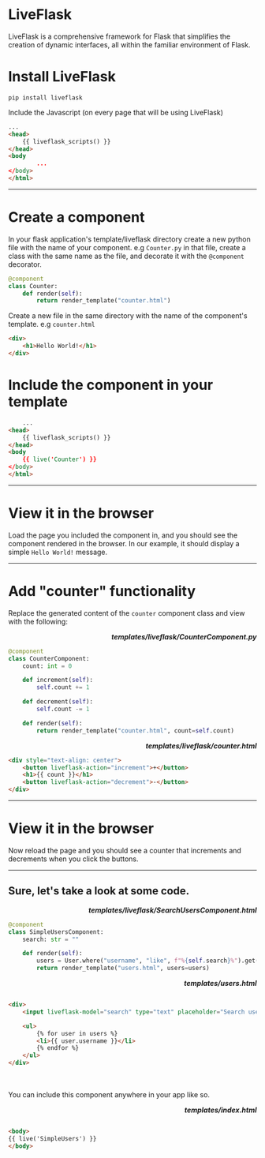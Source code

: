 # LiveFlask

LiveFlask is a comprehensive framework for Flask that simplifies the creation of dynamic interfaces, all within the
familiar environment of Flask.

# Install LiveFlask

```commandline
pip install liveflask
```

Include the Javascript (on every page that will be using LiveFlask)

```html
...
<head>
    {{ liveflask_scripts() }}
</head>
<body
        ...
</body>
</html>
```

<hr>

# Create a component

In your flask application's template/liveflask directory create a new python file with the name of your component.
e.g `Counter.py`
in that file, create a class with the same name as the file, and decorate it with the `@component` decorator.

```python
@component
class Counter:
    def render(self):
        return render_template("counter.html")

```

Create a new file in the same directory with the name of the component's template. e.g `counter.html`

```html
<div>
    <h1>Hello World!</h1>
</div>
```

# Include the component in your template

```html
    ...
<head>
    {{ liveflask_scripts() }}
</head>
<body
    {{ live('Counter') }}
</body>
</html>
```

<hr>

# View it in the browser

Load the page you included the component in, and you should see the component rendered in the browser. In our example, it should display a simple `Hello World!` message.

<hr>

# Add "counter" functionality
Replace the generated content of the `counter` component class and view with the following:

<p align="right">
    <b>
        <i>templates/liveflask/CounterComponent.py</i>
    </b>
</p>

```python
@component
class CounterComponent:
    count: int = 0

    def increment(self):
        self.count += 1

    def decrement(self):
        self.count -= 1

    def render(self):
        return render_template("counter.html", count=self.count)
```

<p align="right">
    <b>
        <i>templates/liveflask/counter.html</i>
    </b>
</p>

```html
<div style="text-align: center">
    <button liveflask-action="increment">+</button>
    <h1>{{ count }}</h1>
    <button liveflask-action="decrement">-</button>
</div>
```

<hr>

# View it in the browser
Now reload the page and you should see a counter that increments and decrements when you click the buttons.

<hr>


## Sure, let's take a look at some code.

<p align="right">
    <b>
        <i>templates/liveflask/SearchUsersComponent.html</i>
    </b>
</p>

```python
@component
class SimpleUsersComponent:
    search: str = ""

    def render(self):
        users = User.where("username", "like", f"%{self.search}%").get()
        return render_template("users.html", users=users)
```

<p align="right">
    <b>
        <i>templates/users.html</i>
    </b>
</p>

```html

<div>
    <input liveflask-model="search" type="text" placeholder="Search users..."/>

    <ul>
        {% for user in users %}
        <li>{{ user.username }}</li>
        {% endfor %}
    </ul>
</div>
```

<br>
<br>
You can include this component anywhere in your app like so.

<p align="right">
    <b>
        <i>templates/index.html</i>
    </b>
</p>

```html

<body>
{{ live('SimpleUsers') }}
</body>
```
